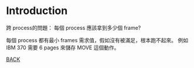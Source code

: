 # Introduction

跨 process的問題： 每個 process 應該拿到多少個 frame?

每個 process 都有最小 frames 需求值，假如沒有被滿足，根本跑不起來。 例如 IBM 370 需要 6 pages 來儲存 MOVE 這個動作。

[BACK](https://www.notion.so/Virtual-Memory-2c6d658d7a994e0a882ba148033e3d12)